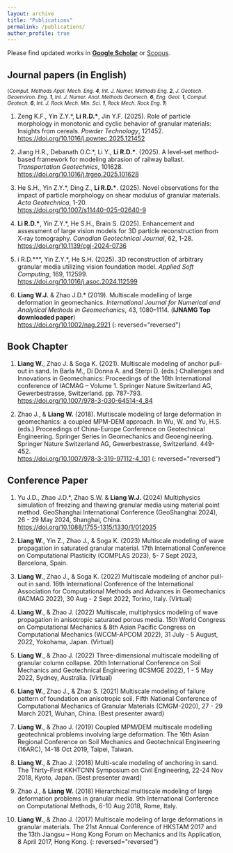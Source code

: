 ```yaml
---
layout: archive
title: "Publications"
permalink: /publications/
author_profile: true
---
```


Please find updated works in **[Google Scholar](https://scholar.google.com/citations?user=F7lRN-0AAAAJ&hl=zh-CN)** or [Scopus](https://www.scopus.com/authid/detail.uri?authorId=57223237262).

## Journal papers (in English)

<small>(*Comput. Methods Appl. Mech. Eng.* ***4***,
 *Int. J. Numer. Methods Eng.* ***2***,
 *J. Geotech. Geoenviron. Eng.* ***1***,
 *Int. J. Numer. Anal. Methods Geomech.* ***6***,
 *Eng. Geol.* ***1***,
 *Comput. Geotech.* ***6***, 
 *Int. J. Rock Mech. Min. Sci.* ***1***,
 *Rock Mech. Rock Eng.* ***1***)</small>

1. Zeng K.F., Yin Z.Y.\*, **Li R.D.\***, Jin Y.F. (2025). Role of particle morphology in monotonic and cyclic behavior of granular materials: Insights from cereals. *Powder Technology*, 121452.
<br /><https://doi.org/10.1016/j.powtec.2025.121452> <span class="__dimensions_badge_embed__" data-doi="10.1016/j.powtec.2025.121452" data-style="small_rectangle"></span><script async src="https://badge.dimensions.ai/badge.js" charset="utf-8"></script>
2. Jiang H.R., Debanath O.C.\*, Li Y., **Li R.D.\***. (2025). A level-set method-based framework for modeling abrasion of railway ballast. *Transportation Geotechnics*, 101628.
<br /><https://doi.org/10.1016/j.trgeo.2025.101628> <span class="__dimensions_badge_embed__" data-doi="10.1016/j.trgeo.2025.101628" data-style="small_rectangle"></span><script async src="https://badge.dimensions.ai/badge.js" charset="utf-8"></script>
3. He S.H., Yin Z.Y.\*, Ding Z., **Li R.D.\***. (2025). Novel observations for the impact of particle morphology on shear modulus of granular materials. *Acta Geotechnica*, 1-20.
<br /><https://doi.org/10.1007/s11440-025-02640-9> <span class="__dimensions_badge_embed__" data-doi="10.1007/s11440-025-02640-9" data-style="small_rectangle"></span><script async src="https://badge.dimensions.ai/badge.js" charset="utf-8"></script>
4. **Li R.D.\***, Yin Z.Y.\*, He S.H., Brain S. (2025). Enhancement and assessment of large vision models for 3D particle reconstruction from X-ray tomography. *Canadian Geotechnical Journal*, 62, 1-28.
<br /><https://doi.org/10.1139/cgj-2024-0736> <span class="__dimensions_badge_embed__" data-doi="10.1139/cgj-2024-0736" data-style="small_rectangle"></span><script async src="https://badge.dimensions.ai/badge.js" charset="utf-8"></script>
5. i R.D.\***, Yin Z.Y.\*, He S.H. (2025). 3D reconstruction of arbitrary granular media utilizing vision foundation model. *Applied Soft Computing*, 169, 112599.
<br /><https://doi.org/10.1016/j.asoc.2024.112599> <span class="__dimensions_badge_embed__" data-doi="10.1016/j.asoc.2024.112599" data-style="small_rectangle"></span><script async src="https://badge.dimensions.ai/badge.js" charset="utf-8"></script>


17. **Liang W.J.** & Zhao J.D.\* (2019). Multiscale modelling of large deformation in geomechanics. 
*International Journal for Numerical and Analytical Methods in Geomechanics*,
43, 1080–1114. (**IJNAMG Top downloaded paper**)
<br /><https://doi.org/10.1002/nag.2921>
{: reversed="reversed"}

## Book Chapter

1.  **Liang W.**, Zhao J. & Soga K. (2021). Multiscale modeling of anchor pull-out in sand. In Barla M., Di Donna A. and Sterpi D. (eds.) Challenges and Innovations in Geomechanics: Proceedings of the 16th International conference of IACMAG – Volume 1. Springer Nature Switzerland AG, Gewerbestrasse, Switzerland. pp. 787-793.<br /><https://doi.org/10.1007/978-3-030-64514-4_84>

1. Zhao J., & **Liang W.** (2018). Multiscale modeling of large deformation in geomechanics: a coupled MPM-DEM approach. In Wu, W. and Yu, H.S. (eds.) Proceedings of China-Europe Conference on Geotechnical Engineering. Springer Series in Geomechanics and Geoengineering. Springer Nature Switzerland AG, Gewerbestrasse, Switzerland. 449-452. <br /><https://doi.org/10.1007/978-3-319-97112-4_101>
{: reversed="reversed"}

## Conference Paper
1. Yu J.D., Zhao J.D.*,  Zhao S.W. & **Liang W.J.** (2024) Multiphysics simulation of freezing and thawing granular media using material point method. GeoShanghai International Conference (GeoShanghai 2024), 26 - 29 May 2024, Shanghai, China. <br /><https://doi.org/10.1088/1755-1315/1330/1/012035>
   
2. **Liang W.**, Yin Z., Zhao J., & Soga K. (2023) Multiscale modeling of wave propagation in saturated granular material. 17th International Conference on Computational Plasticity (COMPLAS 2023), 5-  7 Sept 2023, Barcelona, Spain.
   
3. **Liang W.**, Zhao J., & Soga K. (2022) Multiscale modeling of anchor pull-out in sand. 16th International Conference of the International Association for Computational Methods and Advances in Geomechanics (IACMAG 2022), 30 Aug - 2 Sept 2022, Torino, Italy. (Virtual)

4.  **Liang W.**, & Zhao J. (2022) Multiscale, multiphysics modeling of wave propagation in anisotropic saturated porous media. 15th World Congress on Computational Mechanics & 8th Asian Pacific Congress on Computational Mechanics (WCCM-APCOM 2022), 31 July - 5 August, 2022,  Yokohama, Japan. (Virtual)

5.  **Liang W.**, & Zhao J. (2022) Three-dimensional multiscale modelling of granular column collapse. 20th International Conference on Soil Mechanics and Geotechnical Engineering (ICSMGE 2022), 1 - 5 May 2022, Sydney, Australia. (Virtual)

6. **Liang W.**, Zhao J., & Zhao S. (2021) Multiscale modeling of failure pattern of foundation on anisotropic soil. Fifth National Conference of Computational Mechanics of Granular Materials (CMGM-2020), 27 - 29 March 2021, Wuhan, China. (Best presenter award)

7. **Liang W.**, & Zhao J. (2019) Coupled MPM/DEM multiscale modelling geotechnical problems involving large deformation. The 16th Asian Regional Conference on Soil Mechanics and Geotechnical Engineering (16ARC), 14-18 Oct 2019, Taipei, Taiwan.

8. **Liang W.**, & Zhao J. (2018) Multi-scale modeling of anchoring in sand. The Thirty-First KKHTCNN Symposium on Civil Engineering, 22-24 Nov 2018, Kyoto, Japan. (Best presenter award)

9.  Zhao J., & **Liang W.** (2018) Hierarchical multiscale modeling of large deformation problems in granular media. 9th International Conference on Computational Methods, 6-10 Aug 2018, Rome, Italy.

10. **Liang W.**, & Zhao J. (2017) Multiscale modeling of large deformations in granular materials. The 21st Annual Conference of HKSTAM 2017 and the 13th Jiangsu – Hong Kong Forum on Mechanics and Its Application, 8 April 2017, Hong Kong.
{: reversed="reversed"}
